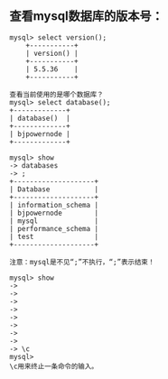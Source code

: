 ## 查看mysql数据库的版本号：
    mysql> select version();
		+-----------+
		| version() |
		+-----------+
		| 5.5.36    |
		+-----------+
	
	查看当前使用的是哪个数据库？
	mysql> select database();
	+-------------+
	| database()  |
	+-------------+
	| bjpowernode |
	+-------------+
	
	mysql> show
    -> databases
    -> ;
	+--------------------+
	| Database           |
	+--------------------+
	| information_schema |
	| bjpowernode        |
	| mysql              |
	| performance_schema |
	| test               |
	+--------------------+

	注意：mysql是不见“;”不执行，“;”表示结束！

	mysql> show
    ->
    ->
    ->
    ->
    ->
    ->
    ->
    ->
    -> \c
	mysql>
	\c用来终止一条命令的输入。
